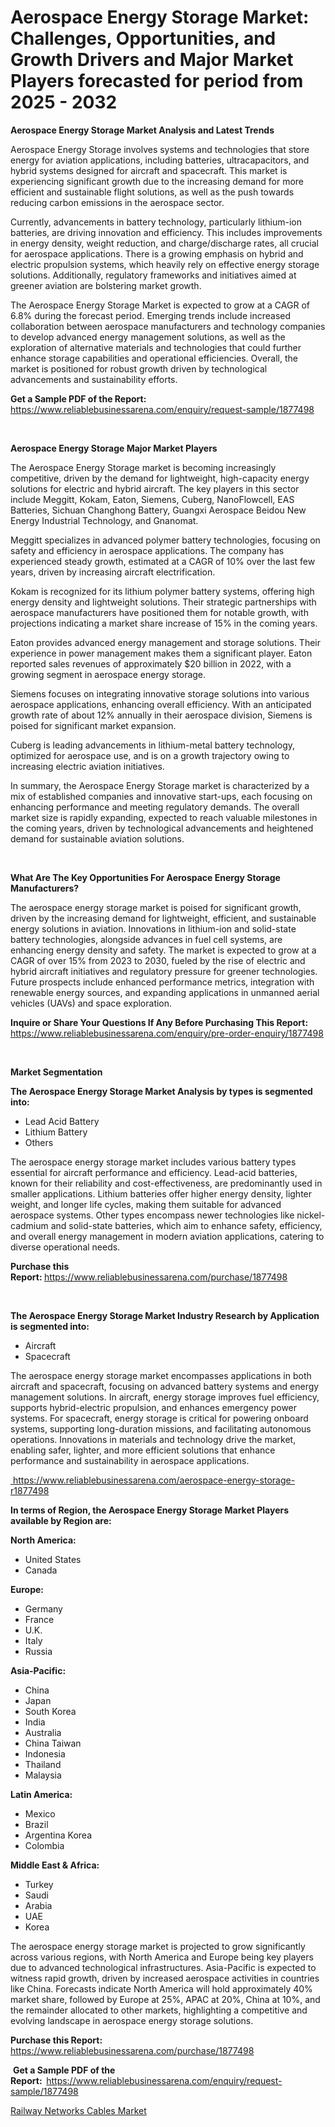 <p><h1>Aerospace Energy Storage Market: Challenges, Opportunities, and Growth Drivers and Major Market Players forecasted for period from 2025 - 2032</h1></p><p><strong>Aerospace Energy Storage Market Analysis and Latest Trends</strong></p>
<p><p>Aerospace Energy Storage involves systems and technologies that store energy for aviation applications, including batteries, ultracapacitors, and hybrid systems designed for aircraft and spacecraft. This market is experiencing significant growth due to the increasing demand for more efficient and sustainable flight solutions, as well as the push towards reducing carbon emissions in the aerospace sector.</p><p>Currently, advancements in battery technology, particularly lithium-ion batteries, are driving innovation and efficiency. This includes improvements in energy density, weight reduction, and charge/discharge rates, all crucial for aerospace applications. There is a growing emphasis on hybrid and electric propulsion systems, which heavily rely on effective energy storage solutions. Additionally, regulatory frameworks and initiatives aimed at greener aviation are bolstering market growth.</p><p>The Aerospace Energy Storage Market is expected to grow at a CAGR of 6.8% during the forecast period. Emerging trends include increased collaboration between aerospace manufacturers and technology companies to develop advanced energy management solutions, as well as the exploration of alternative materials and technologies that could further enhance storage capabilities and operational efficiencies. Overall, the market is positioned for robust growth driven by technological advancements and sustainability efforts.</p></p>
<p><strong>Get a Sample PDF of the Report:&nbsp;</strong> <a href="https://www.reliablebusinessarena.com/enquiry/request-sample/1877498?utm_campaign=3138&utm_medium=2&utm_source=Github&utm_content=ia&utm_term=07042025&utm_id=aerospace-energy-storage">https://www.reliablebusinessarena.com/enquiry/request-sample/1877498</a></p>
<p>&nbsp;</p>
<p><strong>Aerospace Energy Storage Major Market Players</strong></p>
<p><p>The Aerospace Energy Storage market is becoming increasingly competitive, driven by the demand for lightweight, high-capacity energy solutions for electric and hybrid aircraft. The key players in this sector include Meggitt, Kokam, Eaton, Siemens, Cuberg, NanoFlowcell, EAS Batteries, Sichuan Changhong Battery, Guangxi Aerospace Beidou New Energy Industrial Technology, and Gnanomat.</p><p>Meggitt specializes in advanced polymer battery technologies, focusing on safety and efficiency in aerospace applications. The company has experienced steady growth, estimated at a CAGR of 10% over the last few years, driven by increasing aircraft electrification. </p><p>Kokam is recognized for its lithium polymer battery systems, offering high energy density and lightweight solutions. Their strategic partnerships with aerospace manufacturers have positioned them for notable growth, with projections indicating a market share increase of 15% in the coming years. </p><p>Eaton provides advanced energy management and storage solutions. Their experience in power management makes them a significant player. Eaton reported sales revenues of approximately $20 billion in 2022, with a growing segment in aerospace energy storage.</p><p>Siemens focuses on integrating innovative storage solutions into various aerospace applications, enhancing overall efficiency. With an anticipated growth rate of about 12% annually in their aerospace division, Siemens is poised for significant market expansion.</p><p>Cuberg is leading advancements in lithium-metal battery technology, optimized for aerospace use, and is on a growth trajectory owing to increasing electric aviation initiatives.</p><p>In summary, the Aerospace Energy Storage market is characterized by a mix of established companies and innovative start-ups, each focusing on enhancing performance and meeting regulatory demands. The overall market size is rapidly expanding, expected to reach valuable milestones in the coming years, driven by technological advancements and heightened demand for sustainable aviation solutions.</p></p>
<p>&nbsp;</p>
<p><strong>What Are The Key Opportunities For Aerospace Energy Storage Manufacturers?</strong></p>
<p><p>The aerospace energy storage market is poised for significant growth, driven by the increasing demand for lightweight, efficient, and sustainable energy solutions in aviation. Innovations in lithium-ion and solid-state battery technologies, alongside advances in fuel cell systems, are enhancing energy density and safety. The market is expected to grow at a CAGR of over 15% from 2023 to 2030, fueled by the rise of electric and hybrid aircraft initiatives and regulatory pressure for greener technologies. Future prospects include enhanced performance metrics, integration with renewable energy sources, and expanding applications in unmanned aerial vehicles (UAVs) and space exploration.</p></p>
<p><strong>Inquire or Share Your Questions If Any Before Purchasing This Report:</strong> <a href="https://www.reliablebusinessarena.com/enquiry/pre-order-enquiry/1877498?utm_campaign=3138&utm_medium=2&utm_source=Github&utm_content=ia&utm_term=07042025&utm_id=aerospace-energy-storage">https://www.reliablebusinessarena.com/enquiry/pre-order-enquiry/1877498</a></p>
<p>&nbsp;</p>
<p><strong>Market Segmentation</strong></p>
<p><strong>The Aerospace Energy Storage Market Analysis by types is segmented into:</strong></p>
<p><ul><li>Lead Acid Battery</li><li>Lithium Battery</li><li>Others</li></ul></p>
<p><p>The aerospace energy storage market includes various battery types essential for aircraft performance and efficiency. Lead-acid batteries, known for their reliability and cost-effectiveness, are predominantly used in smaller applications. Lithium batteries offer higher energy density, lighter weight, and longer life cycles, making them suitable for advanced aerospace systems. Other types encompass newer technologies like nickel-cadmium and solid-state batteries, which aim to enhance safety, efficiency, and overall energy management in modern aviation applications, catering to diverse operational needs.</p></p>
<p><strong>Purchase this Report:&nbsp;</strong><a href="https://www.reliablebusinessarena.com/purchase/1877498?utm_campaign=3138&utm_medium=2&utm_source=Github&utm_content=ia&utm_term=07042025&utm_id=aerospace-energy-storage">https://www.reliablebusinessarena.com/purchase/1877498</a></p>
<p>&nbsp;</p>
<p><strong>The Aerospace Energy Storage Market Industry Research by Application is segmented into:</strong></p>
<p><ul><li>Aircraft</li><li>Spacecraft</li></ul></p>
<p><p>The aerospace energy storage market encompasses applications in both aircraft and spacecraft, focusing on advanced battery systems and energy management solutions. In aircraft, energy storage improves fuel efficiency, supports hybrid-electric propulsion, and enhances emergency power systems. For spacecraft, energy storage is critical for powering onboard systems, supporting long-duration missions, and facilitating autonomous operations. Innovations in materials and technology drive the market, enabling safer, lighter, and more efficient solutions that enhance performance and sustainability in aerospace applications.</p></p>
<p><a href="https://www.reliablebusinessarena.com/aerospace-energy-storage-r1877498?utm_campaign=3138&utm_medium=2&utm_source=Github&utm_content=ia&utm_term=07042025&utm_id=aerospace-energy-storage">&nbsp;https://www.reliablebusinessarena.com/aerospace-energy-storage-r1877498</a></p>
<p><strong>In terms of Region, the Aerospace Energy Storage Market Players available by Region are:</strong></p>
<p>
    <p> <strong> North America: </strong>
        <ul>
            <li>United States</li>
            <li>Canada</li>
        </ul>
        </p> 
    <p> <strong> Europe: </strong>
        <ul>
            <li>Germany</li>
            <li>France</li>
            <li>U.K.</li>
            <li>Italy</li>
            <li>Russia</li>
        </ul>
        </p> 
    <p> <strong> Asia-Pacific: </strong>
        <ul>
            <li>China</li>
            <li>Japan</li>
            <li>South Korea</li>
            <li>India</li>
            <li>Australia</li>
            <li>China Taiwan</li>
            <li>Indonesia</li>
            <li>Thailand</li>
            <li>Malaysia</li>
        </ul>
        </p> 
    <p> <strong> Latin America: </strong>
        <ul>
            <li>Mexico</li>
            <li>Brazil</li>
            <li>Argentina Korea</li>
            <li>Colombia</li>
        </ul>
        </p> 
    <p> <strong> Middle East & Africa: </strong>
        <ul>
            <li>Turkey</li>
            <li>Saudi</li>
            <li>Arabia</li>
            <li>UAE</li>
            <li>Korea</li>
        </ul>
    </p>
    </p>
<p><p>The aerospace energy storage market is projected to grow significantly across various regions, with North America and Europe being key players due to advanced technological infrastructures. Asia-Pacific is expected to witness rapid growth, driven by increased aerospace activities in countries like China. Forecasts indicate North America will hold approximately 40% market share, followed by Europe at 25%, APAC at 20%, China at 10%, and the remainder allocated to other markets, highlighting a competitive and evolving landscape in aerospace energy storage solutions.</p></p>
<p><strong>Purchase this Report: </strong><a href="https://www.reliablebusinessarena.com/purchase/1877498?utm_campaign=3138&utm_medium=2&utm_source=Github&utm_content=ia&utm_term=07042025&utm_id=aerospace-energy-storage">https://www.reliablebusinessarena.com/purchase/1877498</a></p>
<p>&nbsp;<strong>Get a Sample PDF of the Report:&nbsp;&nbsp;</strong><a href="https://www.reliablebusinessarena.com/enquiry/request-sample/1877498?utm_campaign=3138&utm_medium=2&utm_source=Github&utm_content=ia&utm_term=07042025&utm_id=aerospace-energy-storage">https://www.reliablebusinessarena.com/enquiry/request-sample/1877498</a></p>
<p><strong></strong></p>
<p><p><a href="https://github.com/momossidram/Market-Research-Report-List-1/blob/main/railway-networks-cables-market.md?utm_campaign=3138&utm_medium=2&utm_source=Github&utm_content=ia&utm_term=07042025&utm_id=aerospace-energy-storage">Railway Networks Cables Market</a></p></p>